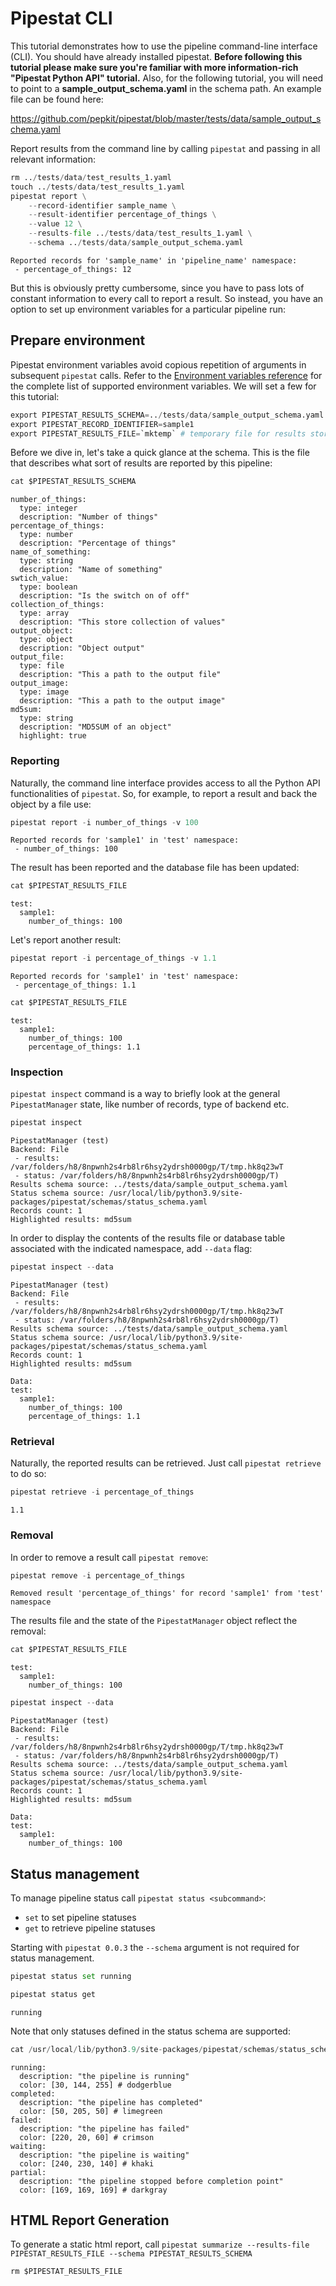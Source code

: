 # Pipestat CLI

This tutorial demonstrates how to use the pipeline command-line interface (CLI). You should have already installed pipestat. **Before following this tutorial please make sure you're familiar with more information-rich "Pipestat Python API" tutorial.** 
Also, for the following tutorial, you will need to point to a **sample_output_schema.yaml** in the schema path. An example file can be found here:

https://github.com/pepkit/pipestat/blob/master/tests/data/sample_output_schema.yaml

Report results from the command line by calling `pipestat` and passing in all relevant information:


```python
rm ../tests/data/test_results_1.yaml
touch ../tests/data/test_results_1.yaml
pipestat report \
    --record-identifier sample_name \
    --result-identifier percentage_of_things \
    --value 12 \
    --results-file ../tests/data/test_results_1.yaml \
    --schema ../tests/data/sample_output_schema.yaml
```

    Reported records for 'sample_name' in 'pipeline_name' namespace:
     - percentage_of_things: 12


But this is obviously pretty cumbersome, since you have to pass lots of constant information to every call to report a result. So instead, you have an option to set up environment variables for a particular pipeline run:

## Prepare environment

Pipestat environment variables avoid copious repetition of arguments in subsequent `pipestat` calls. Refer to the [Environment variables reference](http://pipestat.databio.org/en/latest/env_vars/) for the complete list of supported environment variables. We will set a few for this tutorial:


```python
export PIPESTAT_RESULTS_SCHEMA=../tests/data/sample_output_schema.yaml
export PIPESTAT_RECORD_IDENTIFIER=sample1
export PIPESTAT_RESULTS_FILE=`mktemp` # temporary file for results storage
```

Before we dive in, let's take a quick glance at the schema. This is the file that describes what sort of results are reported by this pipeline:


```python
cat $PIPESTAT_RESULTS_SCHEMA
```

    number_of_things:
      type: integer
      description: "Number of things"
    percentage_of_things:
      type: number
      description: "Percentage of things"
    name_of_something:
      type: string
      description: "Name of something"
    swtich_value:
      type: boolean
      description: "Is the switch on of off"
    collection_of_things:
      type: array
      description: "This store collection of values"
    output_object:
      type: object
      description: "Object output"
    output_file:
      type: file
      description: "This a path to the output file"
    output_image:
      type: image
      description: "This a path to the output image"
    md5sum:
      type: string
      description: "MD5SUM of an object"
      highlight: true


### Reporting

Naturally, the command line interface provides access to all the Python API functionalities of `pipestat`. So, for example, to report a result and back the object by a file use:


```python
pipestat report -i number_of_things -v 100
```

    Reported records for 'sample1' in 'test' namespace:
     - number_of_things: 100


The result has been reported and the database file has been updated:


```python
cat $PIPESTAT_RESULTS_FILE
```

    test:
      sample1:
        number_of_things: 100


Let's report another result:


```python
pipestat report -i percentage_of_things -v 1.1
```

    Reported records for 'sample1' in 'test' namespace:
     - percentage_of_things: 1.1



```python
cat $PIPESTAT_RESULTS_FILE
```

    test:
      sample1:
        number_of_things: 100
        percentage_of_things: 1.1


### Inspection

`pipestat inspect` command is a way to briefly look at the general `PipestatManager` state, like number of records, type of backend etc.


```python
pipestat inspect
```

    
    
    PipestatManager (test)
    Backend: File 
     - results: /var/folders/h8/8npwnh2s4rb8lr6hsy2ydrsh0000gp/T/tmp.hk8q23wT
     - status: /var/folders/h8/8npwnh2s4rb8lr6hsy2ydrsh0000gp/T)
    Results schema source: ../tests/data/sample_output_schema.yaml
    Status schema source: /usr/local/lib/python3.9/site-packages/pipestat/schemas/status_schema.yaml
    Records count: 1
    Highlighted results: md5sum


In order to display the contents of the results file or database table associated with the indicated namespace, add `--data` flag:


```python
pipestat inspect --data
```

    
    
    PipestatManager (test)
    Backend: File 
     - results: /var/folders/h8/8npwnh2s4rb8lr6hsy2ydrsh0000gp/T/tmp.hk8q23wT
     - status: /var/folders/h8/8npwnh2s4rb8lr6hsy2ydrsh0000gp/T)
    Results schema source: ../tests/data/sample_output_schema.yaml
    Status schema source: /usr/local/lib/python3.9/site-packages/pipestat/schemas/status_schema.yaml
    Records count: 1
    Highlighted results: md5sum
    
    Data:
    test:
      sample1:
        number_of_things: 100
        percentage_of_things: 1.1


### Retrieval

Naturally, the reported results can be retrieved. Just call `pipestat retrieve` to do so:


```python
pipestat retrieve -i percentage_of_things
```

    1.1


### Removal

In order to remove a result call `pipestat remove`:


```python
pipestat remove -i percentage_of_things
```

    Removed result 'percentage_of_things' for record 'sample1' from 'test' namespace


The results file and the state of the `PipestatManager` object reflect the removal:


```python
cat $PIPESTAT_RESULTS_FILE
```

    test:
      sample1:
        number_of_things: 100



```python
pipestat inspect --data
```

    
    
    PipestatManager (test)
    Backend: File 
     - results: /var/folders/h8/8npwnh2s4rb8lr6hsy2ydrsh0000gp/T/tmp.hk8q23wT
     - status: /var/folders/h8/8npwnh2s4rb8lr6hsy2ydrsh0000gp/T)
    Results schema source: ../tests/data/sample_output_schema.yaml
    Status schema source: /usr/local/lib/python3.9/site-packages/pipestat/schemas/status_schema.yaml
    Records count: 1
    Highlighted results: md5sum
    
    Data:
    test:
      sample1:
        number_of_things: 100


## Status management

To manage pipeline status call `pipestat status <subcommand>`:

- `set` to set pipeline statuses
- `get` to retrieve pipeline statuses

Starting with `pipestat 0.0.3` the `--schema` argument is not required for status management.


```python
pipestat status set running
```


```python
pipestat status get
```

    running


Note that only statuses defined in the status schema are supported:


```python
cat /usr/local/lib/python3.9/site-packages/pipestat/schemas/status_schema.yaml
```

    running:
      description: "the pipeline is running"
      color: [30, 144, 255] # dodgerblue
    completed:
      description: "the pipeline has completed"
      color: [50, 205, 50] # limegreen
    failed:
      description: "the pipeline has failed"
      color: [220, 20, 60] # crimson
    waiting:
      description: "the pipeline is waiting"
      color: [240, 230, 140] # khaki
    partial:
      description: "the pipeline stopped before completion point"
      color: [169, 169, 169] # darkgray


## HTML Report Generation

To generate a static html report, call `pipestat summarize --results-file PIPESTAT_RESULTS_FILE --schema PIPESTAT_RESULTS_SCHEMA`


```python
rm $PIPESTAT_RESULTS_FILE
```
